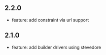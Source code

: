 2.2.0
-----
- feature: add constraint via url support

2.1.0
-----
- feature: add builder drivers using stevedore
